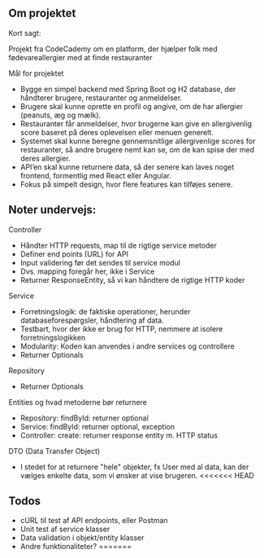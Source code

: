 Om projektet
-
Kort sagt: 

Projekt fra CodeCademy om en platform, der hjælper folk med fødevareallergier med at finde restauranter

Mål for projektet
* Bygge en simpel backend med Spring Boot og H2 database, der håndterer brugere, restauranter og anmeldelser.
* Brugere skal kunne oprette en profil og angive, om de har allergier (peanuts, æg og mælk).
* Restauranter får anmeldelser, hvor brugerne kan give en allergivenlig score baseret på deres oplevelsen eller menuen generelt. 
* Systemet skal kunne beregne gennemsnitlige allergivenlige scores for restauranter, så andre brugere nemt kan se, om de kan spise der med deres allergier. 
* API’en skal kunne returnere data, så der senere kan laves noget frontend, formentlig med React eller Angular. 
* Fokus på simpelt design, hvor flere features kan tilføjes senere.

Noter undervejs: 
-
Controller
* Håndter HTTP requests, map til de rigtige service metoder 
* Definer end points (URL) for API 
* Input validering før det sendes til service modul 
* Dvs. mapping foregår her, ikke i Service 
* Returner ResponseEntity, så vi kan håndtere de rigtige HTTP koder 

Service 
* Forretningslogik: de faktiske operationer, herunder databaseforespørgsler, håndtering af data. 
* Testbart, hvor der ikke er brug for HTTP, nemmere at isolere forretningslogikken 
* Modularity: Koden kan anvendes i andre services og controllere
* Returner Optionals 

Repository 
* Returner Optionals 

Entities og hvad metoderne bør returnere 
* Repository: findById: returner optional 
* Service: findById: returner optional, exception 
* Controller: create: returner response entity m. HTTP status 

DTO (Data Transfer Object)
* I stedet for at returnere "hele" objekter, fx User med al data, kan der vælges enkelte data, som vi ønsker at vise brugeren. 
<<<<<<< HEAD

Todos
-
* cURL til test af API endpoints, eller Postman 
* Unit test af service klasser 
* Data validation i objekt/entity klasser 
* Andre funktionaliteter? 
=======

